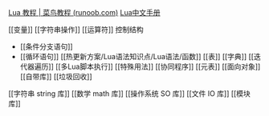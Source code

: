 [Lua 教程 | 菜鸟教程 (runoob.com)](https://www.runoob.com/lua/lua-tutorial.html)
[Lua中文手册](https://www.dba.cn/book/lua/)

[[变量]]
[[字符串操作]]
[[运算符]]
控制结构
- [[条件分支语句]]
- [[循环语句]]
[[热更新方案/Lua语法知识点/Lua语法/函数]]
[[表]]
[[字典]]
[[迭代器遍历]]
[[多Lua脚本执行]]
[[特殊用法]]
[[协同程序]]
[[元表]]
[[面向对象]]
[[自带库]]
[[垃圾回收]]

[[字符串 string 库]]
[[数学 math 库]]
[[操作系统 SO 库]]
[[文件 IO 库]]
[[模块库]]